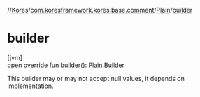 //[Kores](../../../index.md)/[com.koresframework.kores.base.comment](../index.md)/[Plain](index.md)/[builder](builder.md)

# builder

[jvm]\
open override fun [builder](builder.md)(): [Plain.Builder](-builder/index.md)

This builder may or may not accept null values, it depends on implementation.
